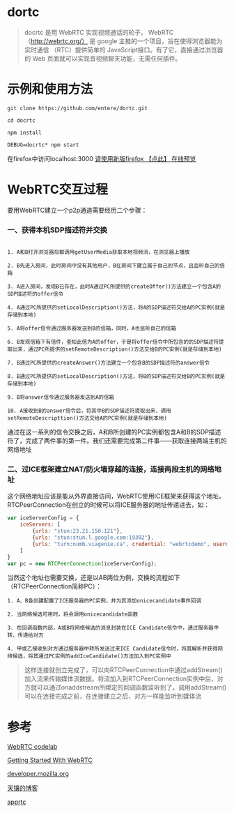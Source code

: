 # dortc

> docrtc 是用 WebRTC 实现视频通话的轮子。 WebRTC（http://webrtc.org/） 是 google 主推的一个项目，旨在使得浏览器能为实时通信 （RTC）提供简单的 JavaScript接口。有了它，直接通过浏览器的  Web 页面就可以实现音视频聊天功能，无需任何插件。

# 示例和使用方法

```shell
git clone https://github.com/entere/dortc.git

cd docrtc 

npm install

DEBUG=docrtc* npm start

```

在firefox中访问localhost:3000 [请使用新版firefox 【点此】 在线预览](http://localhost:3000) 




# WebRTC交互过程

要用WebRTC建立一个p2p通道需要经历二个步骤：

### 一、获得本机SDP描述符并交换

```

1. A和B打开浏览器后都调用getUserMedia获取本地视频流，在浏览器上播放

2. B先进入房间，此时房间中没有其他用户，B在房间下建立属于自己的节点，且监听自己的信箱

3. A进入房间，发现B已存在，此时A通过PC所提供的createOffer()方法建立一个包含A的SDP描述符的offer信令

4. A通过PC所提供的setLocalDescription()方法，将A的SDP描述符交给A的PC实例(就是存储到本地)

5. A将offer信令通过服务器发送到B的信箱，同时，A也监听自己的信箱

6. B发现信箱下有信件，查知此信为A的offer，于是将offer信令中所包含的的SDP描述符提取出来，通过PC所提供的setRemoteDescription()方法交给B的PC实例(就是存储到本地)

7. B通过PC所提供的createAnswer()方法建立一个包含B的SDP描述符的answer信令

8. B通过PC所提供的setLocalDescription()方法，将B的SDP描述符交给B的PC实例(就是存储到本地)

9. B将answer信令通过服务器发送到A的信箱

10. A接收到B的answer信令后，将其中B的SDP描述符提取出来，调用setRemoteDescripttion()方法交给A的PC实例(就是存储到本地)

```

通过在这一系列的信令交换之后，A和B所创建的PC实例都包含A和B的SDP描述符了，完成了两件事的第一件。我们还需要完成第二件事——获取连接两端主机的网络地址

### 二、过ICE框架建立NAT/防火墙穿越的连接，连接两段主机的网络地址

这个网络地址应该是能从外界直接访问，WebRTC使用ICE框架来获得这个地址。RTCPeerConnection在创立的时候可以将ICE服务器的地址传递进去，如：

```javascript
var iceServerConfig = {
    iceServers: [
        {urls: "stun:23.21.150.121"},
        {urls: "stun:stun.l.google.com:19302"},
        {urls: "turn:numb.viagenie.ca", credential: "webrtcdemo", username: "louis%40mozilla.com"}
    ]
}
var pc = new RTCPeerConnection(iceServerConfig);
```

当然这个地址也需要交换，还是以AB两位为例，交换的流程如下（RTCPeerConnection简称PC）：

```
1. A、B各创建配置了ICE服务器的PC实例，并为其添加onicecandidate事件回调

2. 当网络候选可用时，将会调用onicecandidate函数

3. 在回调函数内部，A或B将网络候选的消息封装在ICE Candidate信令中，通过服务器中转，传递给对方

4. 甲或乙接收到对方通过服务器中转所发送过来ICE Candidate信令时，将其解析并获得网络候选，将其通过PC实例的addIceCandidate()方法加入到PC实例中

```


> 这样连接就创立完成了，可以向RTCPeerConnection中通过addStream()加入流来传输媒体流数据。将流加入到RTCPeerConnection实例中后，对方就可以通过onaddstream所绑定的回调函数监听到了。调用addStream()可以在连接完成之前，在连接建立之后，对方一样能监听到媒体流


# 参考

[WebRTC codelab](https://codelabs.developers.google.com/codelabs/webrtc-web/#0)

[Getting Started With WebRTC](http://html5rocks.com/en/tutorials/webrtc/basics)

[developer.mozilla.org](https://developer.mozilla.org/en-US/docs/Web/API/WebRTC_API)

[天镶的博客](http://lingyu.wang/#/)

[apprtc](https://apprtc.appspot.com/)